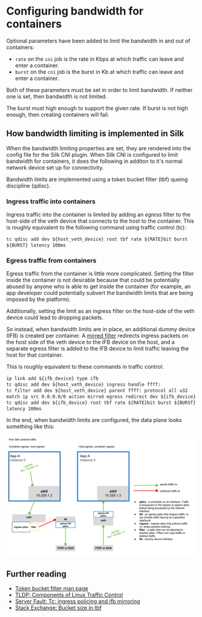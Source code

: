 # Configuring bandwidth for containers

Optional parameters have been added to limit the bandwidth in and out of containers:

  - `rate` on the `cni` job is the rate in Kbps at which traffic can leave and
    enter a container.
  - `burst` on the `cni` job is the burst in Kb at which traffic can leave and
    enter a container.

Both of these parameters must be set in order to limit bandwidth. If neither one is set,
then bandwidth is not limited.

The burst must high enough to support the given rate. If burst is not high
enough, then creating containers will fail.

## How bandwidth limiting is implemented in Silk

When the bandwidth limiting properties are set, they are rendered into the config file
for the Silk CNI plugin. When Silk CNI is configured to limit bandwidth for
containers, it does the following in additon to it's normal network device set up for
connectivity.

Bandwidth limits are implemented using a token bucket filter (tbf) queing discipline (qdisc).

### Ingress traffic into containers

Ingress traffic into the container is limited by adding an *egress* filter to the host-side
of the veth device that connects to the host to the container. This is roughly equivalent to
the following command using traffic control (tc):

```
tc qdisc add dev ${host_veth_device} root tbf rate ${RATE}bit burst ${BURST} latency 100ms
```

### Egress traffic from containers

Egress traffic from the container is little more complicated. Setting the filter inside the
container is not desirable because that could be potentially abused by anyone who is able to
get inside the container (for example, an app developer could potentially subvert the bandwidth
limits that are being imposed by the platform).

Additionally, setting the limit as an ingress filter on the host-side of the veth device could
lead to dropping packets.

So instead, when bandwidth limits are in place, an additional dummy device (IFB) is created per
container. A [mirred filter](http://man7.org/linux/man-pages/man8/tc-mirred.8.html) redirects
ingress packets on the host side of the veth device to the IFB device on the host, and a separate
egress filter is added to the IFB device to limit traffic leaving the host for that container.

This is roughly equivalent to these commands in traffic control:

```
ip link add ${ifb_device} type ifb
tc qdisc add dev ${host_veth_device} ingress handle ffff:
tc filter add dev ${host_veth_device} parent ffff: protocol all u32 match ip src 0.0.0.0/0 action mirred egress redirect dev ${ifb_device}
tc qdisc add dev ${ifb_device} root tbf rate ${RATE}bit burst ${BURST} latency 100ms
```

In the end, when bandwidth limits are configured, the data plane looks something like this:

![](bandwidth-limit-dataplane.png)

## Further reading

- [Token bucket filter man page](http://lartc.org/manpages/tc-tbf.html)
- [TLDP: Components of Linux Traffic Control](http://tldp.org/HOWTO/Traffic-Control-HOWTO/components.html)
- [Server Fault: Tc: ingress policing and ifb mirroring](https://serverfault.com/questions/350023/tc-ingress-policing-and-ifb-mirroring)
- [Stack Exchange: Bucket size in tbf](https://unix.stackexchange.com/questions/100785/bucket-size-in-tbf)
